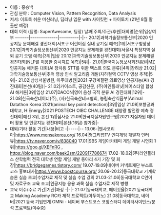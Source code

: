 - 이름 : 홍승백
- 관심 분야 : Computer Vision, Pattern Recognition, Data Analysis
- 저서: 이토록 쉬운 머신러닝, 딥러닝 입문 with 사이킷런 + 파이토치 (21년 8월 말 출판 예정)
- 대회 이력 (팀명: SuperAwesome, 팀장)
  날짜|주최/주관/후원|대회명|순위|입상여부
  -------|--------------|----------|-|--
  20.12|과학기술정보통신부|2020 인공지능 문제해결 경진대회(서초구 어린이집 실내 공기질 예측)|1위|서초구청장상
  20.12|과학기술정보통신부|2020 인공지능 문제해결 경진대회(서울시 특정지역 실외 공기 오염 예측)|3위|입상
  20.12|과학기술정보통신부|2020 인공지능 문제해결 경진대회(NLP를 이용한 증시지표 예측)|5위|-
  21.01|한국지능정보사회진흥원|MZ 인공지능 해커톤 대회(AI 장치용 STT를 위한 텍스트 의도 분류)|4위|장려상
  21.02|과학기술정보통신부|추적 영상 인식 알고리즘 개발(지하철역 CCTV 영상 추적)|5위|-
  21.02|삼성서울병원, 아주대병원|2021 구강계질환 의료영상 인공지능(AI) 경진대회|본선(40팀)|-
  21.02|카이스트, 공감신문, (주)아인플래닛|헤어스타일 합성 AI 해커톤|3위|입상
  21.07|DACON|영어 음성 국적 분류 AI 경진대회|12위|-
  21.08|한국축산데이터(주), (사)한국축산테크협회, 농림축산식품부|Animal Datathon Korea 2021(animal key point detection)|3위|입상
  21.08|포항공과대학교, H Energy|2021 POSTECH OIBC CHALLENGE 태양광 발전량 예측 경진대회|예선 3위, 본선 1위|심사중
  21.09|한국지질자원연구원|2021 지질자원 데이터 활용 및 인공지능 경진대회|본선(16팀) 참가중|-
- 대외/기타 활동
  기간|내용|비고
  -|-----|--
  13.06-|멘사코리아|https://www.mensakorea.org/
  16.04|헝그리앱TV 인디게임 개발자 인터뷰|https://tv.naver.com/v/838040
  17.01|SBS 게임아카데미 게임 개발 시연회 1위|https://goo.gl/XEFnRG , https://blog.naver.com/baek2sm/220917786674
  17.02-18.02|(주)라인플러스 산학협력 전국 대학생 연합 게임 개발 동아리 4기 기장 및 회장|https://bridgegames.tistory.com/
  19.07-19.09|네이버 커넥트재단 부스트코스 홍보대사|https://www.boostcourse.org/
  20.09-20.12|동국대학교 기계학습론 실습 조교|수업자료 제작 및 실습 수업 강의
  21.03-21.06|동국대학교 C언어 및 자료구조 교육 조교|인공지능 응용 과목 실습 수업자료 제작 병행
- 교육 이수/수료
  기간|기관|과정
  -|-|-
  21.07|동국대학교, 메이킷올|2021 동국대학교 Making Academy RC카 제작 프로젝트(아두이노)
  21.08|동국대학교, 네이버|2021 동국 기업연계 OMNi - 네이버 부스트코스 코칭스터디 데이터사이언스/분석 프로젝트(이수중)
